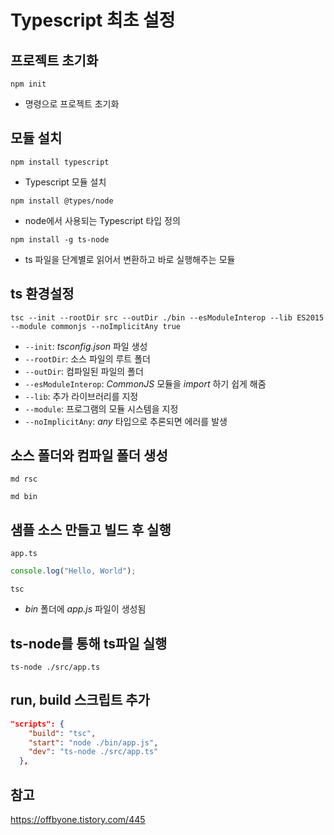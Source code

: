 # Typescript 최초 설정

## 프로젝트 초기화

`npm init`

- 명령으로 프로젝트 초기화

## 모듈 설치

`npm install typescript`

- Typescript 모듈 설치

`npm install @types/node`

- node에서 사용되는 Typescript 타입 정의

`npm install -g ts-node`

- ts 파일을 단계별로 읽어서 변환하고 바로 실행해주는 모듈

## ts 환경설정

`tsc --init --rootDir src --outDir ./bin --esModuleInterop --lib ES2015 --module commonjs --noImplicitAny true`

- `--init`: _tsconfig.json_ 파일 생성
- `--rootDir`: 소스 파일의 루트 폴더
- `--outDir`: 컴파일된 파일의 폴더
- `--esModuleInterop`: _CommonJS_ 모듈을 _import_ 하기 쉽게 해줌
- `--lib`: 추가 라이브러리를 지정
- `--module`: 프로그램의 모듈 시스템을 지정
- `--noImplicitAny`: _any_ 타입으로 추론되면 에러를 발생

## 소스 폴더와 컴파일 폴더 생성

`md rsc`

`md bin`

## 샘플 소스 만들고 빌드 후 실행

`app.ts`

```js
console.log("Hello, World");
```

`tsc`

- _bin_ 폴더에 _app.js_ 파일이 생성됨

## ts-node를 통해 ts파일 실행

`ts-node ./src/app.ts`

## run, build 스크립트 추가

```json
"scripts": {
    "build": "tsc",
    "start": "node ./bin/app.js",
    "dev": "ts-node ./src/app.ts"
  },
```

## 참고

https://offbyone.tistory.com/445

